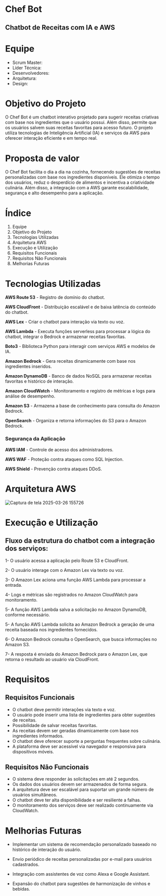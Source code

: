 # Chef Bot

## Chatbot de Receitas com IA e AWS

# Equipe

- Scrum Master:
- Líder Técnica:
- Desenvolvedores:
- Arquitetura:
- Design:

# Objetivo do Projeto

O Chef Bot é um chatbot interativo projetado para sugerir receitas criativas com base nos ingredientes que o usuário possui. Além disso, permite que os usuários salvem suas receitas favoritas para acesso futuro. O projeto utiliza tecnologias de Inteligência Artificial (IA) e serviços da AWS para oferecer interação eficiente e em tempo real.

# Proposta de valor

O Chef Bot facilita o dia a dia na cozinha, fornecendo sugestões de receitas personalizadas com base nos ingredientes disponíveis. Ele otimiza o tempo dos usuários, reduz o desperdício de alimentos e incentiva a criatividade culinária. Além disso, a integração com a AWS garante escalabilidade, segurança e alto desempenho para a aplicação.

# Índice

1. Equipe
2. Objetivo do Projeto
3. Tecnologias Utilizadas
4. Arquitetura AWS
5. Execução e Utilização
6. Requisitos Funcionais
7. Requisitos Não Funcionais
8. Melhorias Futuras

# Tecnologias Utilizadas

**AWS Route 53** - Registro de domínio do chatbot.

**AWS CloudFront** - Distribuição escalável e de baixa latência do conteúdo do chatbot.

**AWS Lex** - Criar o chatbot para interação via texto ou voz.

**AWS Lambda** - Executa funções serverless para processar a lógica do chatbot, integrar o Bedrock e armazenar receitas favoritas.

**Boto3** - Biblioteca Python para interagir com serviços AWS e modelos de IA.

**Amazon Bedrock** - Gera receitas dinamicamente com base nos ingredientes inseridos.

**Amazon DynamoDB** - Banco de dados NoSQL para armazenar receitas favoritas e histórico de interação.

**Amazon CloudWatch** - Monitoramento e registro de métricas e logs para análise de desempenho.

**Amazon S3** - Armazena a base de conhecimento para consulta do Amazon Bedrock.

**OpenSearch** - Organiza e retorna informações do S3 para o Amazon Bedrock.

### Segurança da Aplicação

**AWS IAM** - Controle de acesso dos administradores.

**AWS WAF** - Proteção contra ataques como SQL Injection.

**AWS Shield** - Prevenção contra ataques DDoS.

# Arquitetura AWS


![Captura de tela 2025-03-26 155726](https://github.com/user-attachments/assets/9acdd512-a7fd-4dbf-9ce2-63a77c510ed4)



# Execução e Utilização

## Fluxo da estrutura do chatbot com a integração dos serviços:

1- O usuário acessa a aplicação pelo Route 53 e CloudFront.

2- O usuário interage com o Amazon Lex via texto ou voz.

3- O Amazon Lex aciona uma função AWS Lambda para processar a entrada.

4- Logs e métricas são registrados no Amazon CloudWatch para monitoramento.

5- A função AWS Lambda salva a solicitação no Amazon DynamoDB, conforme necessário.

5- A função AWS Lambda solicita ao Amazon Bedrock a geração de uma receita baseada nos ingredientes fornecidos.

6- O Amazon Bedrock consulta o OpenSearch, que busca informações no Amazon S3.

7- A resposta é enviada do Amazon Bedrock para o Amazon Lex, que retorna o resultado ao usuário via CloudFront.

# Requisitos

## Requisitos Funcionais

- O chatbot deve permitir interações via texto e voz.
- O usuário pode inserir uma lista de ingredientes para obter sugestões de receitas.
- Possibilidade de salvar receitas favoritas.
- As receitas devem ser geradas dinamicamente com base nos ingredientes informados.
- O chatbot deve oferecer suporte a perguntas frequentes sobre culinária.
- A plataforma deve ser acessível via navegador e responsiva para dispositivos móveis.

## Requisitos Não Funcionais

- O sistema deve responder às solicitações em até 2 segundos.
- Os dados dos usuários devem ser armazenados de forma segura.
- A arquitetura deve ser escalável para suportar um grande número de usuários simultâneos.
- O chatbot deve ter alta disponibilidade e ser resiliente a falhas.
- O monitoramento dos serviços deve ser realizado continuamente via CloudWatch.

# Melhorias Futuras

- Implementar um sistema de recomendação personalizado baseado no histórico de interação do usuário.

- Envio periódico de receitas personalizadas por e-mail para usuários cadastrados.

- Integração com assistentes de voz como Alexa e Google Assistant.

- Expansão do chatbot para sugestões de harmonização de vinhos e bebidas.





